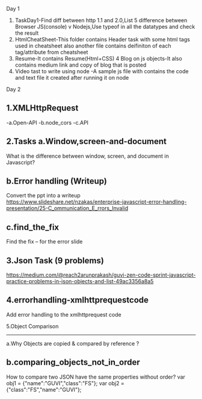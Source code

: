 Day 1

1. TaskDay1-Find diff between http 1.1 and 2.0,List 5 difference between Browser JS(console) v Nodejs,Use typeof in all the datatypes and check the result
2. HtmlCheatSheet-This folder contains Header task with some html tags used in cheatsheet also another file contains deifiniton of each tag/attribute from cheatsheet
3. Resume-It contains Resume(Html+CSS)
4  Blog on js objects-It also contains medium link and copy of blog that is posted
5. Video tast to write using node -A sample js file with contains the code and text file it created after running it on node

Day 2

1.XMLHttpRequest
-------------------------------------------------------------
  -a.Open-API
  -b.node_cors
  -c.API

2.Tasks
  a.Window,screen-and-document
-------------------------------------------------------------
What is the difference between window, screen, and document in Javascript?

  b.Error handling (Writeup)
-------------------------------------------------------------
Convert the ppt into a writeup 
https://www.slideshare.net/nzakas/enterprise-javascript-error-handling-presentation/25-C_ommunication_E_rrors_Invalid

  c.find_the_fix
---------------------------------------------------------------
Find the fix – for the error slide


3.Json Task (9 problems)
-------------------------------------------------------------
https://medium.com/@reach2arunprakash/guvi-zen-code-sprint-javascript-practice-problems-in-json-objects-and-list-49ac3356a8a5


4.errorhandling-xmlhttprequestcode
-------------------------------------------------------------
Add error handling to the xmlhttprequest code

5.Object Comparison

---------------------------------------------------------------
a.Why Objects are copied & compared by reference ?

b.comparing_objects_not_in_order
---------------------------------------------------------------
How to compare two JSON have the same properties without order?
var obj1 = {"name":"GUVI","class":"FS"};
var obj2 = {"class":"FS","name":"GUVI"};

